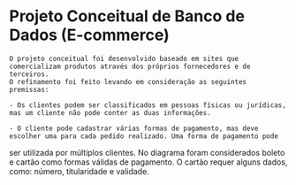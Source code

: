 <h1> Projeto Conceitual de Banco de Dados (E-commerce) </h1>

    O projeto conceitual foi desenvolvido baseado em sites que comercializam produtos através dos próprios fornecedores e de terceiros. 
    O refinamento foi feito levando em consideração as seguintes premissas:

    - Os clientes podem ser classificados em pessoas físicas ou jurídicas, mas um cliente não pode conter as duas informações.

    - O cliente pode cadastrar várias formas de pagamento, mas deve escolher uma para cada pedido realizado. Uma forma de pagamento pode
ser utilizada por múltiplos clientes. No diagrama foram considerados boleto e cartão como formas válidas de pagamento. O cartão requer 
alguns dados, como: número, titularidade e validade.
